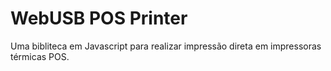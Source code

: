# WebUSB POS Printer

Uma bibliteca em Javascript para realizar impressão direta em impressoras
térmicas POS.
